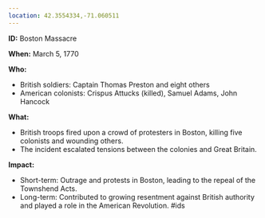 ```yaml
---
location: 42.3554334,-71.060511
---
```

**ID:** Boston Massacre

**When:** March 5, 1770

**Who:**
* British soldiers: Captain Thomas Preston and eight others
* American colonists: Crispus Attucks (killed), Samuel Adams, John Hancock

**What:**
* British troops fired upon a crowd of protesters in Boston, killing five colonists and wounding others.
* The incident escalated tensions between the colonies and Great Britain.

**Impact:**
* Short-term: Outrage and protests in Boston, leading to the repeal of the Townshend Acts.
* Long-term: Contributed to growing resentment against British authority and played a role in the American Revolution.
#ids